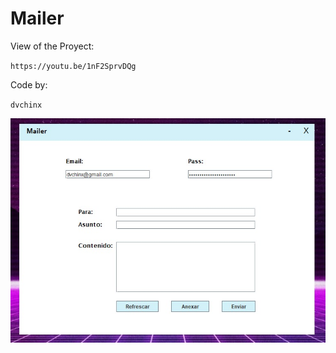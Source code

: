 # Mailer
View of the Proyect:

`https://youtu.be/1nF2SprvDQg`

Code by: 

`dvchinx`

![ScreenShot](https://github.com/dvchinx/Mailer/blob/master/img.jpg)
